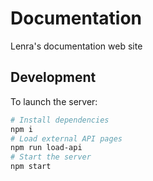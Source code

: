 # Documentation

Lenra's documentation web site

## Development
To launch the server:

```bash
# Install dependencies
npm i
# Load external API pages
npm run load-api
# Start the server
npm start
```
